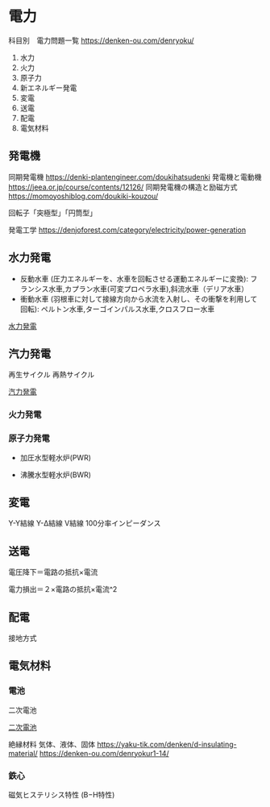 # 電力
科目別　電力問題一覧 
https://denken-ou.com/denryoku/

1. 水力
1. 火力
1. 原子力
1. 新エネルギー発電
1. 変電
1. 送電
1. 配電
1. 電気材料

## 発電機
同期発電機
https://denki-plantengineer.com/doukihatsudenki
発電機と電動機
https://jeea.or.jp/course/contents/12126/
同期発電機の構造と励磁方式
https://momoyoshiblog.com/doukiki-kouzou/

回転子「突極型」「円筒型」

発電工学
https://denjoforest.com/category/electricity/power-generation

## 水力発電
- 反動水車 (圧力エネルギーを、水車を回転させる運動エネルギーに変換): フランシス水車,カプラン水車(可変プロペラ水車),斜流水車（デリア水車）
- 衝動水車 (羽根車に対して接線方向から水流を入射し、その衝撃を利用して回転): ペルトン水車,ターゴインパルス水車,クロスフロー水車

[水力発電](./ElectricPower/Hydropower.md)

## 汽力発電
再生サイクル
再熱サイクル

[汽力発電](./ElectricPower/SteamPowerGeneration.md)


### 火力発電

### 原子力発電

- 加圧水型軽水炉(PWR)

- 沸騰水型軽水炉(BWR)

## 変電
Y-Y結線
Y-Δ結線
V結線
100分率インピーダンス

## 送電
電圧降下＝電路の抵抗×電流

電力損出＝２×電路の抵抗×電流^2

## 配電

接地方式

## 電気材料
### 電池
二次電池

[二次電池](./ElectricPower/RechargeableBattery.md)

絶縁材料
気体、液体、固体
https://yaku-tik.com/denken/d-insulating-material/
https://denken-ou.com/denryokur1-14/

### 鉄心
磁気ヒステリシス特性 (B−H特性)



